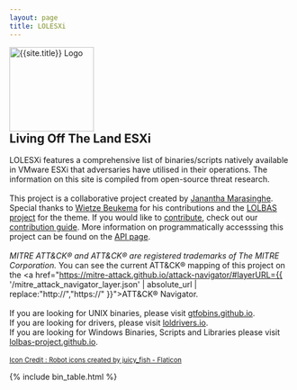 ```yaml
---
layout: page
title: LOLESXi
---
```

<div class="header-box">
<a href="https://github.com/LOLESXi-Project/LOLESXi/blob/main/README.md"><img src="{{ '/assets/logo.png' | relative_url }}" height="150" alt="{{site.title}} Logo" style="margin-right: 20px;"></a>
<div>
<h2 style="margin-top: 0">Living Off The Land ESXi</h2>


LOLESXi features a comprehensive list of binaries/scripts natively available in VMware ESXi that adversaries have utilised in their operations. The information on this site is compiled from open-source threat research.
<br><br> This project is a collaborative project created by <a href="https://twitter.com/blueteam0ps_">Janantha Marasinghe</a>. Special thanks to <a href="https://twitter.com/wietze">Wietze Beukema</a> for his contributions and the <a href="https://lolbas-project.github.io/">LOLBAS project</a> for the theme.
If you would like to <a href="https://github.com/LOLESXi-Project/LOLESXi/graphs/contributors">contribute</a>, check out our
<a href="https://github.com/LOLESXi-Project/LOLESXi/blob/main/CONTRIBUTE.md">contribution guide</a>.
More information on programmatically accesssing this project can be found on the <a href="{{ '/api' | relative_url }}">API page</a>.
<br>
<br>
<span style="font-style: italic;">MITRE ATT&amp;CK&reg; and ATT&amp;CK&reg; are registered trademarks of The MITRE Corporation.</span> You can see the current ATT&amp;CK&reg; mapping of this project on the <a href="https://mitre-attack.github.io/attack-navigator/#layerURL={{ '/mitre_attack_navigator_layer.json' | absolute_url | replace:"http://","https://" }}">ATT&amp;CK&reg; Navigator</a>.
<br>
<br>
If you are looking for UNIX binaries, please visit <a href="https://gtfobins.github.io/">gtfobins.github.io</a>.
<br>
If you are looking for drivers, please visit <a href="https://www.loldrivers.io/">loldrivers.io</a>.
<br>
If you are looking for Windows Binaries, Scripts and Libraries please visit <a href="https://lolbas-project.github.io/">lolbas-project.github.io</a>.
<br>
<br>
<small><a href="https://www.flaticon.com/free-icons/robot" title="robot icons">Icon Credit : Robot icons created by juicy_fish - Flaticon</a></small>
</div>
</div>

[functions]: /functions/
{% include bin_table.html %}
